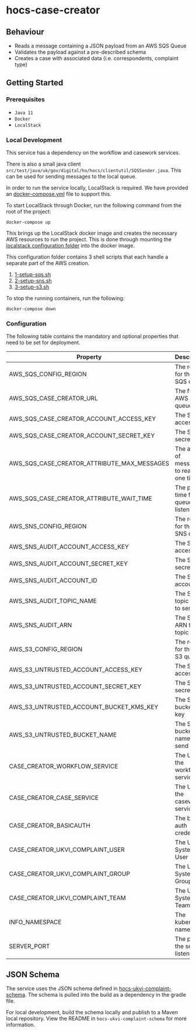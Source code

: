 # hocs-case-creator

## Behaviour

- Reads a message containing a JSON payload from an AWS SQS Queue
- Validates the payload against a pre-described schema
- Creates a case with associated data (i.e. correspondents, complaint type)

## Getting Started

### Prerequisites

* ```Java 11```
* ```Docker```
* ```LocalStack```

### Local Development

This service has a dependency on the workflow and casework services. 

There is also a small java client `src/test/java/uk/gov/digital/ho/hocs/clientutil/SQSSender.java`. This can be used for
sending messages to the local queue.

In order to run the service locally, LocalStack is required. We have provided an [docker-compose.yml](docker-compose.yml) file to support this.

To start LocalStack through Docker, run the following command from the root of the project:

```shell
docker-compose up
```

This brings up the LocalStack docker image and creates the necessary AWS resources to run the project. This is done through mounting the [localstack configuration folder](config/localstack) into the docker image.

This configuration folder contains 3 shell scripts that each handle a separate part of the AWS creation.

1. [1-setup-sqs.sh](config/localstack/1-setup-sqs.sh)  
2. [2-setup-sns.sh](config/localstack/2-setup-sns.sh)  
3. [3-setup-s3.sh](config/localstack/3-setup-s3.sh)  

To stop the running containers, run the following:

```shell
docker-compose down
```

### Configuration

The following table contains the mandatory and optional properties that need to be set for deployment.

| Property | Description | Example | Mandatory |
| -------- | -------- |-------- |-------- |
| AWS_SQS_CONFIG_REGION | The region for the AWS SQS queue | eu-west-2 | Yes |
| AWS_SQS_CASE_CREATOR_URL | The full AWS SQS queue URL | http://localhost:4566/queue/case-creator-queue | Yes |
| AWS_SQS_CASE_CREATOR_ACCOUNT_ACCESS_KEY | The SQS access key | 12345 | Yes
| AWS_SQS_CASE_CREATOR_ACCOUNT_SECRET_KEY | The SQS secret key | 12345 | Yes
| AWS_SQS_CASE_CREATOR_ATTRIBUTE_MAX_MESSAGES | The amount of messages to read at one time | 10 | No |
| AWS_SQS_CASE_CREATOR_ATTRIBUTE_WAIT_TIME | The poll time for the queue listener | 5 | No |
| AWS_SNS_CONFIG_REGION | The region for the AWS SNS queue | eu-west-2 | Yes |
| AWS_SNS_AUDIT_ACCOUNT_ACCESS_KEY | The SNS access key | 12345 | Yes
| AWS_SNS_AUDIT_ACCOUNT_SECRET_KEY | The SNS secret key | 12345 | Yes
| AWS_SNS_AUDIT_ACCOUNT_ID | The SNS account id | 000000000000 | Yes
| AWS_SNS_AUDIT_TOPIC_NAME | The SNS topic name to send to | hocs-audit-topic | Yes
| AWS_SNS_AUDIT_ARN | The SNS ARN for the topic | arn:aws:sns:eu-west-2:000000000000:hocs-audit-topic | Yes
| AWS_S3_CONFIG_REGION | The region for the AWS S3 queue | eu-west-2 | Yes |
| AWS_S3_UNTRUSTED_ACCOUNT_ACCESS_KEY | The S3 access key | 12345 | Yes
| AWS_S3_UNTRUSTED_ACCOUNT_SECRET_KEY | The S3 secret key | 12345 | Yes
| AWS_S3_UNTRUSTED_ACCOUNT_BUCKET_KMS_KEY | The S3 bucket kms key | [UNSET] | Yes
| AWS_S3_UNTRUSTED_BUCKET_NAME | The S3 bucket name to send to | untrusted-bucket | Yes
| CASE_CREATOR_WORKFLOW_SERVICE | The URL of the workflow service  | http://localhost:8091   | Yes  |
| CASE_CREATOR_CASE_SERVICE | The URL of the casework service  | http://localhost:8082   | Yes  |
| CASE_CREATOR_BASICAUTH | The basic auth credentials  | [UNSET]   | Yes  |
| CASE_CREATOR_UKVI_COMPLAINT_USER | The UKVI System User ID  | UUID   | Yes  |
| CASE_CREATOR_UKVI_COMPLAINT_GROUP | The UKVI System Group ID  | /CMSMNIAZQXMZQ6IGEKTRWA   | Yes  |
| CASE_CREATOR_UKVI_COMPLAINT_TEAM | The UKVI System Team ID  | /CMSMNIAZQXMZQ6IGEKTRWA   | Yes  |
| INFO_NAMESPACE | The kubernetes namespace | local | Yes |
| SERVER_PORT | The port the server listens on | 8092 | Yes

## JSON Schema

The service uses the JSON schema defined
in [hocs-ukvi-complaint-schema](https://github.com/UKHomeOffice/hocs-ukvi-complaint-schema). The schema is pulled into
the build as a dependency in the gradle file.

For local development, build the schema locally and publish
to a Maven local repository. View the README in `hocs-ukvi-complaint-schema` for more information.
